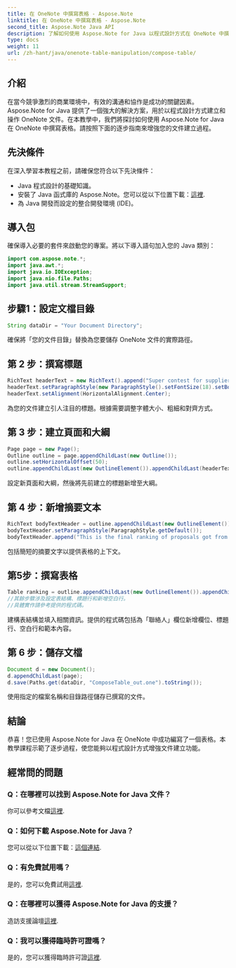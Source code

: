 ```yaml
---
title: 在 OneNote 中撰寫表格 - Aspose.Note
linktitle: 在 OneNote 中撰寫表格 - Aspose.Note
second_title: Aspose.Note Java API
description: 了解如何使用 Aspose.Note for Java 以程式設計方式在 OneNote 中撰寫表格。高效率文件建立的逐步指南。
type: docs
weight: 11
url: /zh-hant/java/onenote-table-manipulation/compose-table/
---
```

## 介紹
在當今競爭激烈的商業環境中，有效的溝通和協作是成功的關鍵因素。 Aspose.Note for Java 提供了一個強大的解決方案，用於以程式設計方式建立和操作 OneNote 文件。在本教學中，我們將探討如何使用 Aspose.Note for Java 在 OneNote 中撰寫表格。請按照下面的逐步指南來增強您的文件建立過程。
## 先決條件
在深入學習本教程之前，請確保您符合以下先決條件：
- Java 程式設計的基礎知識。
- 安裝了 Java 函式庫的 Aspose.Note。您可以從以下位置下載：[這裡](https://releases.aspose.com/note/java/).
- 為 Java 開發而設定的整合開發環境 (IDE)。
## 導入包
確保導入必要的套件來啟動您的專案。將以下導入語句加入您的 Java 類別：
```java
import com.aspose.note.*;
import java.awt.*;
import java.io.IOException;
import java.nio.file.Paths;
import java.util.stream.StreamSupport;
```
## 步驟1：設定文檔目錄
```java
String dataDir = "Your Document Directory";
```
確保將「您的文件目錄」替換為您要儲存 OneNote 文件的實際路徑。
## 第 2 步：撰寫標題
```java
RichText headerText = new RichText().append("Super contest for suppliers.");
headerText.setParagraphStyle(new ParagraphStyle().setFontSize(18).setBold(true));
headerText.setAlignment(HorizontalAlignment.Center);
```
為您的文件建立引人注目的標題。根據需要調整字體大小、粗細和對齊方式。
## 第 3 步：建立頁面和大綱
```java
Page page = new Page();
Outline outline = page.appendChildLast(new Outline());
outline.setHorizontalOffset(50);
outline.appendChildLast(new OutlineElement()).appendChildLast(headerText);
```
設定新頁面和大綱，然後將先前建立的標題新增至大綱。
## 第 4 步：新增摘要文本
```java
RichText bodyTextHeader = outline.appendChildLast(new OutlineElement()).appendChildLast(new RichText());
bodyTextHeader.setParagraphStyle(ParagraphStyle.getDefault());
bodyTextHeader.append("This is the final ranking of proposals got from our suppliers.");
```
包括簡短的摘要文字以提供表格的上下文。
## 第5步：撰寫表格
```java
Table ranking = outline.appendChildLast(new OutlineElement()).appendChildLast(new Table());
//其餘步驟涉及設定表結構、標題行和新增空白行。
//具體實作請參考提供的程式碼。
```
建構表結構並填入相關資訊。提供的程式碼包括為「聯絡人」欄位新增欄位、標題行、空白行和範本內容。
## 第 6 步：儲存文檔
```java
Document d = new Document();
d.appendChildLast(page);
d.save(Paths.get(dataDir, "ComposeTable_out.one").toString());
```
使用指定的檔案名稱和目錄路徑儲存已撰寫的文件。
## 結論
恭喜！您已使用 Aspose.Note for Java 在 OneNote 中成功編寫了一個表格。本教學課程示範了逐步過程，使您能夠以程式設計方式增強文件建立功能。
## 經常問的問題
### Q：在哪裡可以找到 Aspose.Note for Java 文件？
你可以參考文檔[這裡](https://reference.aspose.com/note/java/).
### Q：如何下載 Aspose.Note for Java？
您可以從以下位置下載：[這個連結](https://releases.aspose.com/note/java/).
### Q：有免費試用嗎？
是的，您可以免費試用[這裡](https://releases.aspose.com/).
### Q：在哪裡可以獲得 Aspose.Note for Java 的支援？
造訪支援論壇[這裡](https://forum.aspose.com/c/note/28).
### Q：我可以獲得臨時許可證嗎？
是的，您可以獲得臨時許可證[這裡](https://purchase.aspose.com/temporary-license/).